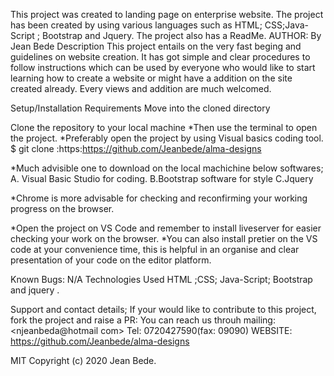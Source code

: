 This project was created to landing page on  enterprise website. The project has been created by using various languages such as HTML; CSS;Java-Script ; Bootstrap and Jquery. The project also has a ReadMe.
AUTHOR: By Jean Bede
Description
This project entails on the very fast beging and guidelines on website creation. It has got simple and clear procedures to follow instructions which can be used by everyone who would like to start learning how to create a website or might have a addition on the site created already. Every views and addition are much welcomed.

Setup/Installation Requirements
Move into the cloned directory

Clone the repository to your local machine *Then use the terminal to open the project. *Preferably open the project by using Visual basics coding tool. $ git clone :https:https://github.com/Jeanbede/alma-designs

*Much advisible one to download on the local machichine below softwares; 
A. Visual Basic Studio for coding.
B.Bootstrap software for style
C.Jquery

*Chrome is more advisable for checking and reconfirming your working progress on the browser. 

*Open the project on VS Code and remember to install  liveserver for easier checking your work on the browser. 
*You can also install pretier on the VS code at your convenience time, this is helpful in an organise and clear presentation of your code on the editor platform.

Known Bugs:
N/A
Technologies Used
HTML ;CSS; Java-Script; Bootstrap and jquery .

Support and contact details;
If your would like to contribute to this project, fork the project and raise a PR: You can reach us throuh mailing: <njeanbeda@hotmail com> Tel: 0720427590(fax: 09090) WEBSITE: https://github.com/Jeanbede/alma-designs

<License>
MIT Copyright (c) 2020 Jean Bede.